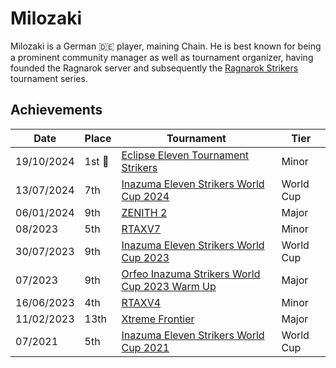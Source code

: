 # Milozaki

Milozaki is a German :de: player, maining Chain. 
He is best known for being a prominent community manager as well as tournament organizer,
having founded the Ragnarok server and subsequently the [Ragnarok Strikers](../../tournaments/ragna/ragnamain.md) tournament series.

## Achievements

| Date | Place | Tournament | Tier |
| - | - | - | - |
| 19/10/2024 |1st :1st_place_medal:| [Eclipse Eleven Tournament Strikers](../../tournaments/misc/eclipse.md) | Minor |
| 13/07/2024 | 7th | [Inazuma Eleven Strikers World Cup 2024](../../tournaments/worldcup24.md) | World Cup |
| 06/01/2024 | 9th | [ZENITH 2](../../tournaments/misc/zenith2.md) | Major |
| 08/2023 | 5th | [RTAXV7](../../tournaments/rtaxv/rtaxv7.md) | Minor |
| 30/07/2023 | 9th | [Inazuma Eleven Strikers World Cup 2023](../../tournaments/worldcup23.md) | World Cup |
| 07/2023 | 9th | [Orfeo Inazuma Strikers World Cup 2023 Warm Up](../../tournaments/orfeo/orfeowc.md) | Major |
| 16/06/2023 | 4th | [RTAXV4](../../tournaments/rtaxv/rtaxv4.md) | Minor |
| 11/02/2023 | 13th | [Xtreme Frontier](../../tournaments/sf/xf.md) | Major |
| 07/2021 | 5th | [Inazuma Eleven Strikers World Cup 2021](../../tournaments/worldcup21.md) | World Cup |

